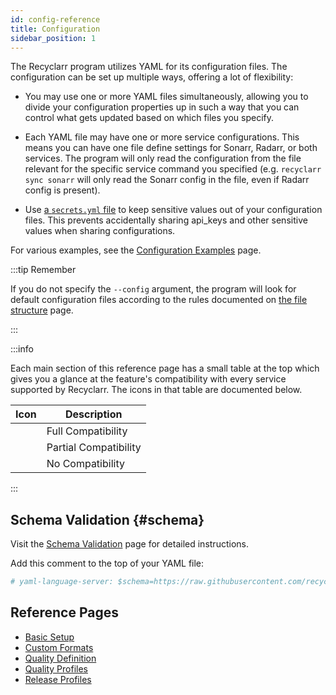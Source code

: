 ```yaml
---
id: config-reference
title: Configuration
sidebar_position: 1
---
```


The Recyclarr program utilizes YAML for its configuration files. The configuration can be set up
multiple ways, offering a lot of flexibility:

- You may use one or more YAML files simultaneously, allowing you to divide your configuration
  properties up in such a way that you can control what gets updated based on which files you
  specify.

- Each YAML file may have one or more service configurations. This means you can have one file
  define settings for Sonarr, Radarr, or both services. The program will only read the configuration
  from the file relevant for the specific service command you specified (e.g. `recyclarr sync
  sonarr` will only read the Sonarr config in the file, even if Radarr config is present).

- Use [a `secrets.yml` file](/yaml/secrets-reference.md) to keep sensitive values out of your
  configuration files. This prevents accidentally sharing api_keys and other sensitive values when
  sharing configurations.

For various examples, see the [Configuration Examples] page.

[Configuration Examples]: /yaml/configuration-examples.md

:::tip Remember

If you do not specify the `--config` argument, the program will look for default configuration files
according to the rules documented on [the file structure](/file-structure.md#default-yaml) page.

:::

:::info

Each main section of this reference page has a small table at the top which gives you a glance at
the feature's compatibility with every service supported by Recyclarr. The icons in that table are
documented below.

|                           Icon                           | Description           |
| :------------------------------------------------------: | --------------------- |
| <icon icon="mdi:check-bold" height="24" color="green" /> | Full Compatibility    |
|   <icon icon="mdi:tilde" height="24" color="yellow" />   | Partial Compatibility |
| <icon icon="mdi:close-thick" height="24" color="red" />  | No Compatibility      |

:::

## Schema Validation {#schema}

Visit the [Schema Validation](/schema-validation.md) page for detailed instructions.

Add this comment to the top of your YAML file:

```yml
# yaml-language-server: $schema=https://raw.githubusercontent.com/recyclarr/recyclarr/master/schemas/config-schema.json
```

## Reference Pages

- [Basic Setup](basic.md)
- [Custom Formats](custom-formats.md)
- [Quality Definition](quality-definition.md)
- [Quality Profiles](quality-profiles.md)
- [Release Profiles](release-profiles.md)
